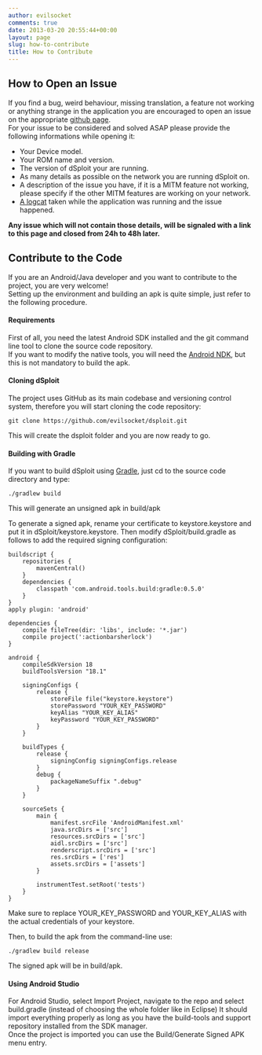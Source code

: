 ```yaml
---
author: evilsocket
comments: true
date: 2013-03-20 20:55:44+00:00
layout: page
slug: how-to-contribute
title: How to Contribute
---
```


## How to Open an Issue

If you find a bug, weird behaviour, missing translation, a feature not working or anything strange in the application
you are encouraged to open an issue on the appropriate [github page](https://github.com/evilsocket/dsploit/issues).  
For your issue to be considered and solved ASAP please provide the following informations while opening it:

* Your Device model.
* Your ROM name and version.
* The version of dSploit your are running.
* As many details as possible on the network you are running dSploit on.
* A description of the issue you have, if it is a MITM feature not working, please specify if the other MITM features are working on your network.
* [A logcat](http://forum.xda-developers.com/showthread.php?t=1726238) taken while the application was running and the issue happened. 

**Any issue which will not contain those details, will be signaled with a link to this page and closed from 24h to 48h later.**

## Contribute to the Code

If you are an Android/Java developer and you want to contribute to the project, you are very welcome!  
Setting up the environment and building an apk is quite simple, just refer to the following procedure.

#### Requirements

First of all, you need the latest Android SDK installed and the git command line tool to clone the source code repository.  
If you want to modify the native tools, you will need the [Android NDK](http://developer.android.com/tools/sdk/ndk/index.html), but this is not mandatory to build the apk.

#### Cloning dSploit

The project uses GitHub as its main codebase and versioning control system, therefore you will start cloning the code repository:
		  
	git clone https://github.com/evilsocket/dsploit.git

This will create the dsploit folder and you are now ready to go.

#### Building with Gradle

If you want to build dSploit using [Gradle](http://www.gradle.org/), just cd to the source code directory and type:

	./gradlew build

This will generate an unsigned apk in build/apk

To generate a signed apk, rename your certificate to keystore.keystore and put it in dSploit/keystore.keystore.
Then modify dSploit/build.gradle as follows to add the required signing configuration:

    buildscript {
        repositories {
            mavenCentral()
        }
        dependencies {
            classpath 'com.android.tools.build:gradle:0.5.0'
        }
    }
    apply plugin: 'android'

    dependencies {
        compile fileTree(dir: 'libs', include: '*.jar')
        compile project(':actionbarsherlock')
    }

    android {
        compileSdkVersion 18
        buildToolsVersion "18.1"

        signingConfigs {
            release {
                storeFile file("keystore.keystore")
                storePassword "YOUR_KEY_PASSWORD"
                keyAlias "YOUR_KEY_ALIAS"
                keyPassword "YOUR_KEY_PASSWORD"
            }
        }

        buildTypes {
            release {
                signingConfig signingConfigs.release
            }
            debug {
                packageNameSuffix ".debug"
            }
        }

        sourceSets {
            main {
                manifest.srcFile 'AndroidManifest.xml'
                java.srcDirs = ['src']
                resources.srcDirs = ['src']
                aidl.srcDirs = ['src']
                renderscript.srcDirs = ['src']
                res.srcDirs = ['res']
                assets.srcDirs = ['assets']
            }

            instrumentTest.setRoot('tests')
        }
    }

Make sure to replace YOUR_KEY_PASSWORD and YOUR_KEY_ALIAS with the actual credentials of your keystore.

Then, to build the apk from the command-line use:

    ./gradlew build release

The signed apk will be in build/apk.

#### Using Android Studio

For Android Studio, select Import Project, navigate to the repo and select build.gradle (instead of choosing the whole folder like in Eclipse)
It should import everything properly as long as you have the build-tools and support repository installed from the SDK manager.  
Once the project is imported you can use the Build/Generate Signed APK menu entry.
